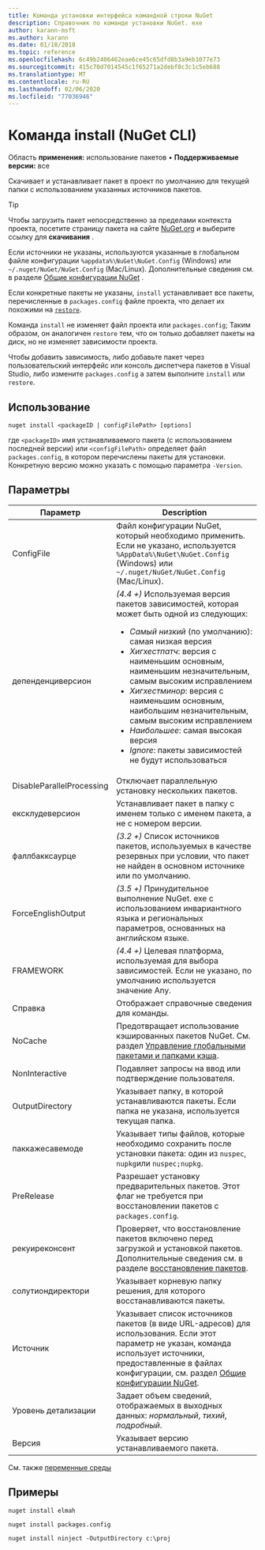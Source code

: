 ```yaml
---
title: Команда установки интерфейса командной строки NuGet
description: Справочник по команде установки NuGet. exe
author: karann-msft
ms.author: karann
ms.date: 01/18/2018
ms.topic: reference
ms.openlocfilehash: 6c49b2406462eae6ce45c65dfd8b3a9eb1077e73
ms.sourcegitcommit: 415c70d7014545c1f65271a2debf8c3c1c5eb688
ms.translationtype: MT
ms.contentlocale: ru-RU
ms.lasthandoff: 02/06/2020
ms.locfileid: "77036946"
---
```

# <a name="install-command-nuget-cli"></a>Команда install (NuGet CLI)

Область **применения:** использование пакетов &bullet; **Поддерживаемые версии:** все

Скачивает и устанавливает пакет в проект по умолчанию для текущей папки с использованием указанных источников пакетов.

> [!Tip]
> Чтобы загрузить пакет непосредственно за пределами контекста проекта, посетите страницу пакета на сайте [NuGet.org](https://www.nuget.org) и выберите ссылку для **скачивания** .

Если источники не указаны, используются указанные в глобальном файле конфигурации `%appdata%\NuGet\NuGet.Config` (Windows) или `~/.nuget/NuGet/NuGet.Config` (Mac/Linux). Дополнительные сведения см. в разделе [Общие конфигурации NuGet](../../consume-packages/configuring-nuget-behavior.md) .

Если конкретные пакеты не указаны, `install` устанавливает все пакеты, перечисленные в `packages.config` файле проекта, что делает их похожими на [`restore`](cli-ref-restore.md).

Команда `install` не изменяет файл проекта или `packages.config`; Таким образом, он аналогичен `restore` тем, что он только добавляет пакеты на диск, но не изменяет зависимости проекта.

Чтобы добавить зависимость, либо добавьте пакет через пользовательский интерфейс или консоль диспетчера пакетов в Visual Studio, либо измените `packages.config` а затем выполните `install` или `restore`.

## <a name="usage"></a>Использование

```cli
nuget install <packageID | configFilePath> [options]
```

где `<packageID>` имя устанавливаемого пакета (с использованием последней версии) или `<configFilePath>` определяет файл `packages.config`, в котором перечислены пакеты для установки. Конкретную версию можно указать с помощью параметра `-Version`.

## <a name="options"></a>Параметры

| Параметр | Description |
| --- | --- |
| ConfigFile | Файл конфигурации NuGet, который необходимо применить. Если не указано, используется `%AppData%\NuGet\NuGet.Config` (Windows) или `~/.nuget/NuGet/NuGet.Config` (Mac/Linux).|
| депенденциверсион | *(4.4 +)* Используемая версия пакетов зависимостей, которая может быть одной из следующих:<br/><ul><li>*Самый низкий* (по умолчанию): самая низкая версия</li><li>*Хигхестпатч*: версия с наименьшим основным, наименьшим незначительным, самым высоким исправлением</li><li>*Хигхестминор*: версия с наименьшим основным, наибольшим незначительным, самым высоким исправлением</li><li>*Наибольшее*: самая высокая версия</li><li>*Ignore*: пакеты зависимостей не будут использоваться</li></ul> |
| DisableParallelProcessing | Отключает параллельную установку нескольких пакетов. |
| ексклудеверсион | Устанавливает пакет в папку с именем только с именем пакета, а не с номером версии. |
| фаллбакксаурце | *(3.2 +)* Список источников пакетов, используемых в качестве резервных при условии, что пакет не найден в основном источнике или по умолчанию. |
| ForceEnglishOutput | *(3.5 +)* Принудительное выполнение NuGet. exe с использованием инвариантного языка и региональных параметров, основанных на английском языке. |
| FRAMEWORK | *(4.4 +)* Целевая платформа, используемая для выбора зависимостей. Если не указано, по умолчанию используется значение Any. |
| Справка | Отображает справочные сведения для команды. |
| NoCache | Предотвращает использование кэшированных пакетов NuGet. См. раздел [Управление глобальными пакетами и папками кэша](../../consume-packages/managing-the-global-packages-and-cache-folders.md). |
| NonInteractive | Подавляет запросы на ввод или подтверждение пользователя. |
| OutputDirectory | Указывает папку, в которой устанавливаются пакеты. Если папка не указана, используется текущая папка. |
| паккажесавемоде | Указывает типы файлов, которые необходимо сохранить после установки пакета: один из `nuspec`, `nupkg`или `nuspec;nupkg`. |
| PreRelease | Разрешает установку предварительных пакетов. Этот флаг не требуется при восстановлении пакетов с `packages.config`. |
| рекуиреконсент | Проверяет, что восстановление пакетов включено перед загрузкой и установкой пакетов. Дополнительные сведения см. в разделе [восстановление пакетов](../../consume-packages/package-restore.md). |
| солутиондиректори | Указывает корневую папку решения, для которого восстанавливаются пакеты. |
| Источник | Указывает список источников пакетов (в виде URL-адресов) для использования. Если этот параметр не указан, команда использует источники, предоставленные в файлах конфигурации, см. раздел [Общие конфигурации NuGet](../../consume-packages/configuring-nuget-behavior.md). |
| Уровень детализации | Задает объем сведений, отображаемых в выходных данных: *нормальный*, *тихий*, *подробный*. |
| Версия | Указывает версию устанавливаемого пакета. |

См. также [переменные среды](cli-ref-environment-variables.md)

## <a name="examples"></a>Примеры

```cli
nuget install elmah

nuget install packages.config

nuget install ninject -OutputDirectory c:\proj
```
